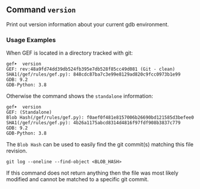 ## Command `version`

Print out version information about your current gdb environment.

### Usage Examples

When GEF is located in a directory tracked with git:

```text
gef➤  version
GEF: rev:48a9fd74dd39db524fb395e7db528f85cc49d081 (Git - clean)
SHA1(/gef/rules/gef.py): 848cdc87ba7c3e99e8129ad820c9fcc0973b1e99
GDB: 9.2
GDB-Python: 3.8
```

Otherwise the command shows the `standalone` information:

```text
gef➤  version
GEF: (Standalone)
Blob Hash(/gef/rules/gef.py): f0aef0f481e8157006b26690bd121585d3befee0
SHA1(/gef/rules/gef.py): 4b26a1175abcd8314d4816f97fdf908b3837c779
GDB: 9.2
GDB-Python: 3.8
```

The `Blob Hash` can be used to easily find the git commit(s) matching this file revision.

```
git log --oneline --find-object <BLOB_HASH>
```

If this command does not return anything then the file was most likely modified and cannot be
matched to a specific git commit.
